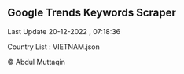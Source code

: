 

## Google Trends Keywords Scraper 
 
Last Update 20-12-2022 , 07:18:36

Country List :
VIETNAM.json



© Abdul Muttaqin 
